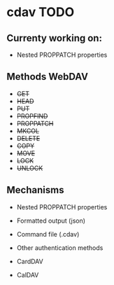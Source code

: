 # cdav TODO

## Currenty working on:

- Nested PROPPATCH properties

## Methods WebDAV

- ~~GET~~
- ~~HEAD~~
- ~~PUT~~
- ~~PROPFIND~~
- ~~PROPPATCH~~
- ~~MKCOL~~
- ~~DELETE~~
- ~~COPY~~
- ~~MOVE~~
- ~~LOCK~~
- ~~UNLOCK~~

## Mechanisms

- Nested PROPPATCH properties
- Formatted output (json)
- Command file (.cdav)
- Other authentication methods

- CardDAV
- CalDAV
